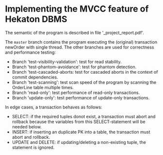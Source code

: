 # Implementing the MVCC feature of Hekaton DBMS

The semantic of the program is described in file '_project_report.pdf'.

The `master` branch contains the program executing the (original) transaction newOrder with single thread.
The other branches are used for correctness and performance testing:
- Branch 'test-visibility-validation': test for read stability. 
- Branch 'test-phantom-avoidance': test for phantom detection.
- Branch 'test-cascaded-aborts: test for cascaded aborts in the context of commit dependencies.
- Branch 'test-scanning': test scan speed of the program by scanning the OrderLine table multiple times.
- Branch 'read-only': test performance of read-only transactions.
- Branch 'update-only': test performance of update-only transactions.

In edge cases, a transaction behaves as follows:
- SELECT: if the required tuples donot exist, a transaction must abort and rollback because the variables from this SELECT-statement will be needed below.
- INSERT: if inserting an duplicate PK into a table, the transaction must abort and rollback.
- UPDATE and DELETE: if updating/deleting a non-existing tuple, the statement is ignored.
	
